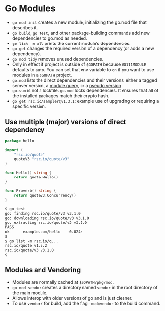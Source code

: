 # Go Modules

-   `go mod init` creates a new module, initializing the go.mod file that describes it.
-   `go build`, `go test`, and other package-building commands add new dependencies to go.mod as needed.
-   `go list -m all` prints the current module’s dependencies.
-   `go get` changes the required version of a dependency (or adds a new dependency).
-   `go mod tidy` removes unused dependencies.
-   Only in effect if project is outside of `$GOPATH` because `GO111MODULE` defaults to `auto`. You can set that env variable to `on` if you want to use modules in a `$GOPATH` project.
-   `go.mod` lists the direct dependencies and their versions, either a tagged semver version, a [module query](https://golang.org/cmd/go/#hdr-Module_queries), or a [pseudo version](https://golang.org/cmd/go/#hdr-Pseudo_versions)
-   `go.sum` is not a lockfile. `go.mod` locks dependencies. It ensures that all of the installed packages match their crypto hash.
-   `go get rsc.io/sampler@v1.3.1`: example use of upgrading or requiring a specific version.

## Use multiple (major) versions of direct dependency

```go
package hello

import (
    "rsc.io/quote"
    quoteV3 "rsc.io/quote/v3"
)

func Hello() string {
    return quote.Hello()
}

func Proverb() string {
    return quoteV3.Concurrency()
}
```

```txt
$ go test
go: finding rsc.io/quote/v3 v3.1.0
go: downloading rsc.io/quote/v3 v3.1.0
go: extracting rsc.io/quote/v3 v3.1.0
PASS
ok      example.com/hello    0.024s
$
$ go list -m rsc.io/q...
rsc.io/quote v1.5.2
rsc.io/quote/v3 v3.1.0
$
```

## Modules and Vendoring

-   Modules are normally cached at `$GOPATH/pkg/mod`.
-   `go mod vendor` creates a directory named `vendor` in the root directory of the main module.
-   Allows interop with older versions of go and is just cleaner.
-   To use `vendor/` for build, add the flag `-mod=vendor` to the build command.
